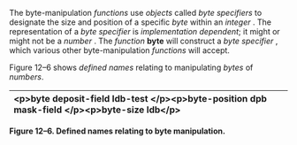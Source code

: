  

The byte-manipulation *functions* use *objects* called *byte specifiers* to designate the size and position of a specific *byte* within an *integer* . The representation of a *byte specifier* is *implementation dependent*; it might or might not be a *number* . The *function* **byte** will construct a *byte specifier* , which various other byte-manipulation *functions* will accept. 

Figure 12–6 shows *defined names* relating to manipulating *bytes* of *numbers*. 

|\<p\>**byte deposit-field ldb-test** \</p\>\<p\>**byte-position dpb mask-field** \</p\>\<p\>**byte-size ldb**\</p\>|
| :- |


**Figure 12–6. Defined names relating to byte manipulation.** 

